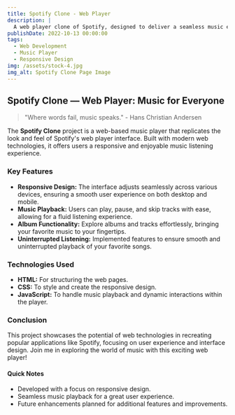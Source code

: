 ```yaml
---
title: Spotify Clone - Web Player
description: |
  A web player clone of Spotify, designed to deliver a seamless music experience for everyone. Enjoy music playback, explore albums, and experience a responsive design that adapts to your devices.
publishDate: 2022-10-13 00:00:00
tags:
  - Web Development
  - Music Player
  - Responsive Design
img: /assets/stock-4.jpg
img_alt: Spotify Clone Page Image
---
```


## Spotify Clone — Web Player: Music for Everyone

> "Where words fail, music speaks." - Hans Christian Andersen

The **Spotify Clone** project is a web-based music player that replicates the look and feel of Spotify's web player interface. Built with modern web technologies, it offers users a responsive and enjoyable music listening experience.

### Key Features

- **Responsive Design:** The interface adjusts seamlessly across various devices, ensuring a smooth user experience on both desktop and mobile.
- **Music Playback:** Users can play, pause, and skip tracks with ease, allowing for a fluid listening experience.
- **Album Functionality:** Explore albums and tracks effortlessly, bringing your favorite music to your fingertips.
- **Uninterrupted Listening:** Implemented features to ensure smooth and uninterrupted playback of your favorite songs.

### Technologies Used

- **HTML:** For structuring the web pages.
- **CSS:** To style and create the responsive design.
- **JavaScript:** To handle music playback and dynamic interactions within the player.


### Conclusion

This project showcases the potential of web technologies in recreating popular applications like Spotify, focusing on user experience and interface design. Join me in exploring the world of music with this exciting web player!

#### Quick Notes

- Developed with a focus on responsive design.
- Seamless music playback for a great user experience.
- Future enhancements planned for additional features and improvements.
